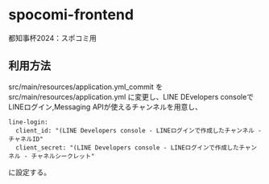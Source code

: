 # spocomi-frontend
都知事杯2024：スポコミ用

## 利用方法
src/main/resources/application.yml_commit
を
src/main/resources/application.yml
に変更し、LINE DEvelopers consoleでLINEログイン,Messaging APIが使えるチャンネルを用意し、
```
line-login:
  client_id: "(LINE Developers console - LINEログインで作成したチャンネル - チャネルID"
  client_secret: "(LINE Developers console - LINEログインで作成したチャンネル - チャネルシークレット"
```
に設定する。

